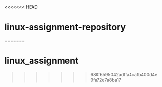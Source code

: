 <<<<<<< HEAD
# linux-assignment-repository
=======
# linux_assignment
>>>>>>> 680f6595042adffa4cafb400d4e9fa72e7a8ba17
